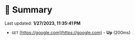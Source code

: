# 📖 Summary
Last updated: **1/27/2023, 11:35:41 PM**

- `GET` [https://google.com](https://google.com) - **Up** (200ms)
